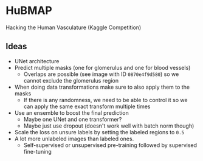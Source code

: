 # HuBMAP
Hacking the Human Vasculature (Kaggle Competition)

## Ideas
- UNet architecture
- Predict multiple masks (one for glomerulus and one for blood vessels)
    - Overlaps are possible (see image with ID `0870e4f9d580`) so we cannot exclude the glomerulus region
- When doing data transformations make sure to also apply them to the masks
    - If there is any randomness, we need to be able to control it so we can apply the same exact transform multiple times
- Use an ensemble to boost the final prediction
    - Maybe one UNet and one transformer?
    - Maybe just use dropout (doesn't work well with batch norm though)
- Scale the loss on unsure labels by setting the labeled regions to `0.5`
- A lot more unlabeled images than labeled ones.
    - Self-supervised or unsupervised pre-training followed by supervised fine-tuning
